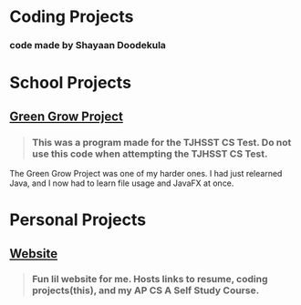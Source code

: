 # Coding Projects
### code made by Shayaan Doodekula


# School Projects
## [Green Grow Project](green-grow/src)
> ### This was a program made for the TJHSST CS Test. Do not use this code when attempting the TJHSST CS Test.
The Green Grow Project was one of my harder ones. I had just relearned Java, and I now had to learn file usage and JavaFX at once.

# Personal Projects
## [Website](https://shayaan-d.github.io)
> ### Fun lil website for me. Hosts links to resume, coding projects(this), and my AP CS A Self Study Course.
